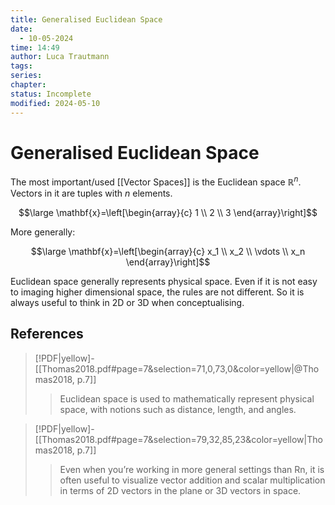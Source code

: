```yaml
---
title: Generalised Euclidean Space
date:
  - 10-05-2024
time: 14:49
author: Luca Trautmann
tags: 
series: 
chapter: 
status: Incomplete
modified: 2024-05-10
---
```

# Generalised Euclidean Space
The most important/used [[Vector Spaces]] is the Euclidean space $\mathbb{R}^n$. Vectors in it are tuples with $n$ elements. 


$$\large
\mathbf{x}=\left[\begin{array}{c}
1 \\
2 \\
3
\end{array}\right]$$

More generally: 

$$\large
\mathbf{x}=\left[\begin{array}{c}
x_1 \\
x_2 \\
\vdots \\
x_n 
\end{array}\right]$$


Euclidean space generally represents physical space. Even if it is not easy to imaging higher dimensional space, the rules are not different. So it is always useful to think in 2D or 3D when conceptualising. 

## References

> [!PDF|yellow]- [[Thomas2018.pdf#page=7&selection=71,0,73,0&color=yellow|@Thomas2018, p.7]]
> > Euclidean space is used to mathematically represent physical space, with notions such as distance, length, and angles.
> 

> [!PDF|yellow]- [[Thomas2018.pdf#page=7&selection=79,32,85,23&color=yellow|Thomas2018, p.7]]
> > Even when you’re working in more general settings than Rn, it is often useful to visualize vector addition and scalar multiplication in terms of 2D vectors in the plane or 3D vectors in space.
> 
> 